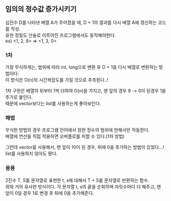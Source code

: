 ## 임의의 정수값 증가시키기
십진수 D를 나타낸 배열 A가 주어졌을 때, D + 1의 결과를 다시 배열 A에 갱신하는 코드를 작성.  
유한 정밀도 산술로 이루어진 프로그램에서도 동작해야한다.  
ex) <1, 2, 9> => <1, 3, 0>

### 1차
가장 무식하게는, 범위에 따라 int, long으로 변환 후 D + 1을 다시 배열로 변환하는 방법이다.  
이 방식은 O(n)의 시간복잡도를 가질 것으로 추측된다..!

1차 구현은 배열의 뒤부터 1씩 더하여 O(n)을 가지고, 맨 앞의 경우 9 -> 0이 된경우 1을 추가로 붙인다.  
때문에 vector보다는 list를 사용하는게 좋아보인다.

### 해법
무식한 방법의 경우 프로그램 언어에서 정한 정수의 범위에 한해서만 작동한다.  
배열에 연산을 직접 적용하면 오버플로를 피할 수 있다.(1차 방법)

 그런데 vector를 사용해서, 맨 앞이 10이 된 경우, 뒤에 0을 추가하는 방법이 있었다...! list를 사용하지 않아도 됐다.  

### 응용
2진수 T, S를 문자열로 표현한 t, s에 대해서 T + S를 문자열로 반환하는 함수.  
위와 거의 유사한 방식이다. 각 문자열 t, s의 끝을 순회하며 자릿수마다 더 해주고, 맨 앞이 0일 경우 1로 변경 후 뒤에 0을 추가해준다.  


